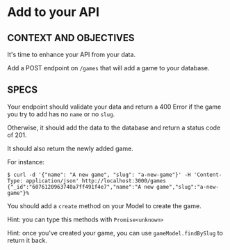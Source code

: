 # Add to your API

## CONTEXT AND OBJECTIVES

It's time to enhance your API from your data.

Add a POST endpoint on `/games` that will add a game to your database.

## SPECS

Your endpoint should validate your data and return a 400 Error if the game you try to add has no `name` or no `slug`.

Otherwise, it should add the data to the database and return a status code of 201.

It should also return the newly added game.

For instance:

```shell-session
$ curl -d '{"name": "A new game", "slug": "a-new-game"}' -H 'Content-Type: application/json' http://localhost:3000/games
{"_id":"6076120963740a7ff491f4e7","name":"A new game","slug":"a-new-game"}%
```

You should add a `create` method on your Model to create the game.

Hint: you can type this methods with `Promise<unknown>`

Hint: once you've created your game, you can use `gameModel.findBySlug` to return it back.
